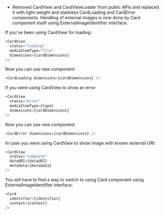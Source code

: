 - Removed CardView and CardViewLoader from public APIs and replaced it with light-weight and stateless CardLoading and CardError components. Handling of external images is now done by Card component itself using ExternalImageIdentifier interface.

If you’ve been using CardView for loading:

```js
<CardView
  status="loading"
  mediaItemType="file"
  dimensions={cardDimensions}
/>
```

Now you can use new component:

```js
<CardLoading dimensions={cardDimensions} />
```

If you were using CardView to show an error

```js
<CardView
  status="error"
  mediaItemType={type}
  dimensions={cardDimensions}
/>
```

Now you can use new component:

```js
<CardError dimensions={cardDimensions} />
```

In case you were using CardView to show image with known external URI:

```js
<CardView
  status="complete"
  dataURI={dataURI}
  metadata={metadata}
/>
```

You will have to find a way to switch to using Card component using ExternalImageIdentifier interface:

```js
<Card
  identifier={identifier}
  context={context}
/>
```